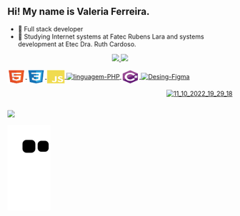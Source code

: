 ## Hi! My name is Valeria Ferreira.

- 🔭 Full stack developer
- 🌱 Studying Internet systems at Fatec Rubens Lara and systems development at Etec Dra. Ruth Cardoso.

<div align="center">
  <a href="https://github.com/valeria-ferreira">
  <img height="180em" src="https://github-readme-stats.vercel.app/api?username=valeria-ferreira&show_icons=true&theme=tokyonight&include_all_commits=true&count_private=true"/>
  <img height="80em" src="https://github-readme-stats.vercel.app/api/top-langs/?username=valeria-ferreira&layout=compact&langs_count=7&theme=tokyonight"/>
</div>
  
  <div style="display: inline_block"><br>
    
  <img align="center" alt="marcacao-HTML" height="30" width="40" src="https://raw.githubusercontent.com/devicons/devicon/master/icons/html5/html5-original.svg">
  <img align="center" alt="marcacao-CSS" height="30" width="40" src="https://raw.githubusercontent.com/devicons/devicon/master/icons/css3/css3-original.svg">
  <img align="center" alt="linguagem-Js" height="30" width="40" src="https://raw.githubusercontent.com/devicons/devicon/master/icons/javascript/javascript-plain.svg">
  <img align="center" alt="linguagem-PHP" height="30" width="40" src="https://cdn.jsdelivr.net/gh/devicons/devicon/icons/php/php-original.svg">
  <img align="center" alt="linguagem-Csharp" height="30" width="40" src="https://raw.githubusercontent.com/devicons/devicon/master/icons/csharp/csharp-original.svg">
  
  <img align="center" alt="Desing-Figma" height="30" width="40" src="https://cdn.jsdelivr.net/gh/devicons/devicon/icons/figma/figma-original.svg"> 
</div>
<span align="right">
  
  ![11_10_2022_19_29_18](https://user-images.githubusercontent.com/89273671/195215874-88876440-65a3-4c39-911d-c45be022e263.jpg)
  
</span>
  
##

 <div> 
  <a href="https://www.linkedin.com/in/valeria-nascimento-ferreira" target="_blank"><img src="https://img.shields.io/badge/-LinkedIn-%230077B5?style=for-the-badge&logo=linkedin&logoColor=white" target="_blank"></a> 
  
  ![Snake animation](https://github.com/valeria-ferreira/valeria-ferreira/blob/output/github-contribution-grid-snake.svg)
  
</div>


